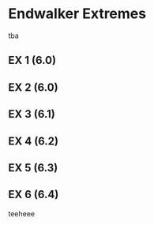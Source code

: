 # Endwalker Extremes

tba

## EX 1 (6.0)

## EX 2 (6.0)

## EX 3 (6.1)

## EX 4 (6.2)

## EX 5 (6.3) 

## EX 6 (6.4)

teeheee
